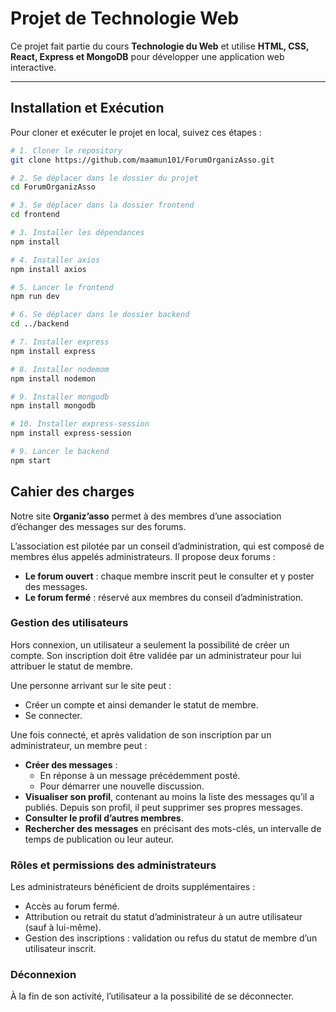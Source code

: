 # Projet de Technologie Web

Ce projet fait partie du cours **Technologie du Web** et utilise **HTML, CSS, React, Express et MongoDB** pour développer une application web interactive.

---

## Installation et Exécution

Pour cloner et exécuter le projet en local, suivez ces étapes :

```bash
# 1. Cloner le repository
git clone https://github.com/maamun101/ForumOrganizAsso.git

# 2. Se déplacer dans le dossier du projet
cd ForumOrganizAsso

# 3. Se déplacer dans la dossier frontend
cd frontend

# 3. Installer les dépendances
npm install

# 4. Installer axios
npm install axios

# 5. Lancer le frontend
npm run dev

# 6. Se déplacer dans le dossier backend
cd ../backend

# 7. Installer express
npm install express

# 8. Installer nodemom
npm install nodemon

# 9. Installer mongodb
npm install mongodb

# 10. Installer express-session
npm install express-session

# 9. Lancer le backend
npm start
```

## Cahier des charges

Notre site **Organiz’asso** permet à des membres d’une association d’échanger des messages sur des forums.

L’association est pilotée par un conseil d’administration, qui est composé de membres élus appelés administrateurs. Il propose deux forums :

- **Le forum ouvert** : chaque membre inscrit peut le consulter et y poster des messages.
- **Le forum fermé** : réservé aux membres du conseil d’administration.

### Gestion des utilisateurs

Hors connexion, un utilisateur a seulement la possibilité de créer un compte. Son inscription doit être validée par un administrateur pour lui attribuer le statut de membre.

Une personne arrivant sur le site peut :
- Créer un compte et ainsi demander le statut de membre.
- Se connecter.

Une fois connecté, et après validation de son inscription par un administrateur, un membre peut :
- **Créer des messages** :
  - En réponse à un message précédemment posté.
  - Pour démarrer une nouvelle discussion.
- **Visualiser son profil**, contenant au moins la liste des messages qu’il a publiés. Depuis son profil, il peut supprimer ses propres messages.
- **Consulter le profil d’autres membres**.
- **Rechercher des messages** en précisant des mots-clés, un intervalle de temps de publication ou leur auteur.

### Rôles et permissions des administrateurs

Les administrateurs bénéficient de droits supplémentaires :
- Accès au forum fermé.
- Attribution ou retrait du statut d’administrateur à un autre utilisateur (sauf à lui-même).
- Gestion des inscriptions : validation ou refus du statut de membre d’un utilisateur inscrit.

### Déconnexion

À la fin de son activité, l’utilisateur a la possibilité de se déconnecter.
